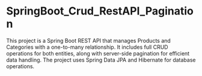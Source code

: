 # SpringBoot_Crud_RestAPI_Pagination
This project is a Spring Boot REST API that manages Products and Categories with a one-to-many relationship. It includes full CRUD operations for both entities, along with server-side pagination for efficient data handling. The project uses Spring Data JPA and Hibernate for database operations.
